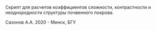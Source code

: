 Скрипт для расчетов коэффициентов сложности, контрастности и неоднородности структуры почвенного покрова.

Сазонов А.А. 2020 - Минск, БГУ 
